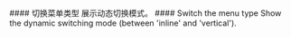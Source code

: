 <cn>
#### 切换菜单类型
展示动态切换模式。
</cn>

<us>
#### Switch the menu type
Show the dynamic switching mode (between 'inline' and 'vertical').
</us>
